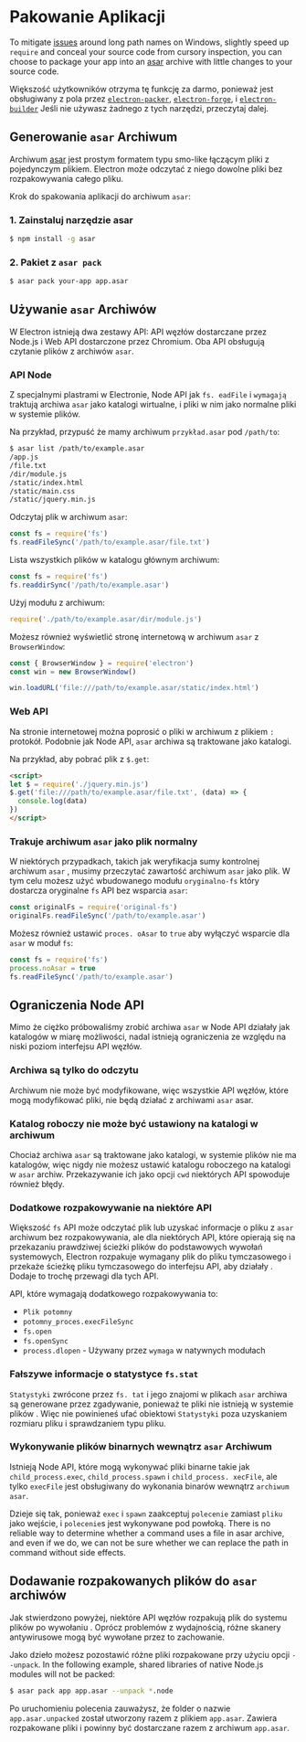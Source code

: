 # Pakowanie Aplikacji

To mitigate [issues](https://github.com/joyent/node/issues/6960) around long path names on Windows, slightly speed up `require` and conceal your source code from cursory inspection, you can choose to package your app into an [asar](https://github.com/electron/asar) archive with little changes to your source code.

Większość użytkowników otrzyma tę funkcję za darmo, ponieważ jest obsługiwany z pola przez [`electron-packer`](https://github.com/electron/electron-packager), [`electron-forge`](https://github.com/electron-userland/electron-forge), i [`electron-builder`](https://github.com/electron-userland/electron-builder) Jeśli nie używasz żadnego z tych narzędzi, przeczytaj dalej.

## Generowanie `asar` Archiwum

Archiwum [asar](https://github.com/electron/asar) jest prostym formatem typu smo-like łączącym pliki z pojedynczym plikiem. Electron może odczytać z niego dowolne pliki bez rozpakowywania całego pliku.

Krok do spakowania aplikacji do archiwum `asar`:

### 1. Zainstaluj narzędzie asar

```sh
$ npm install -g asar
```

### 2. Pakiet z `asar pack`

```sh
$ asar pack your-app app.asar
```

## Używanie `asar` Archiwów

W Electron istnieją dwa zestawy API: API węzłów dostarczane przez Node.js i Web API dostarczone przez Chromium. Oba API obsługują czytanie plików z archiwów `asar`.

### API Node

Z specjalnymi plastrami w Electronie, Node API jak `fs. eadFile` i `wymagają` traktują archiwa `asar` jako katalogi wirtualne, i pliki w nim jako normalne pliki w systemie plików.

Na przykład, przypuść że mamy archiwum `przykład.asar` pod `/path/to`:

```sh
$ asar list /path/to/example.asar
/app.js
/file.txt
/dir/module.js
/static/index.html
/static/main.css
/static/jquery.min.js
```

Odczytaj plik w archiwum `asar`:

```javascript
const fs = require('fs')
fs.readFileSync('/path/to/example.asar/file.txt')
```

Lista wszystkich plików w katalogu głównym archiwum:

```javascript
const fs = require('fs')
fs.readdirSync('/path/to/example.asar')
```

Użyj modułu z archiwum:

```javascript
require('./path/to/example.asar/dir/module.js')
```

Możesz również wyświetlić stronę internetową w archiwum `asar` z `BrowserWindow`:

```javascript
const { BrowserWindow } = require('electron')
const win = new BrowserWindow()

win.loadURL('file:///path/to/example.asar/static/index.html')
```

### Web API

Na stronie internetowej można poprosić o pliki w archiwum z plikiem `:` protokół. Podobnie jak Node API, `asar` archiwa są traktowane jako katalogi.

Na przykład, aby pobrać plik z `$.get`:

```html
<script>
let $ = require('./jquery.min.js')
$.get('file:///path/to/example.asar/file.txt', (data) => {
  console.log(data)
})
</script>
```

### Trakuje archiwum `asar` jako plik normalny

W niektórych przypadkach, takich jak weryfikacja sumy kontrolnej archiwum `asar` , musimy przeczytać zawartość archiwum `asar` jako plik. W tym celu możesz użyć wbudowanego modułu `oryginalno-fs` który dostarcza oryginalne `fs` API bez wsparcia `asar`:

```javascript
const originalFs = require('original-fs')
originalFs.readFileSync('/path/to/example.asar')
```

Możesz również ustawić `proces. oAsar` to `true` aby wyłączyć wsparcie dla `asar` w moduł `fs`:

```javascript
const fs = require('fs')
process.noAsar = true
fs.readFileSync('/path/to/example.asar')
```

## Ograniczenia Node API

Mimo że ciężko próbowaliśmy zrobić archiwa `asar` w Node API działały jak katalogów w miarę możliwości, nadal istnieją ograniczenia ze względu na niski poziom interfejsu API węzłów.

### Archiwa są tylko do odczytu

Archiwum nie może być modyfikowane, więc wszystkie API węzłów, które mogą modyfikować pliki, nie będą działać z archiwami `asar` asar.

### Katalog roboczy nie może być ustawiony na katalogi w archiwum

Chociaż archiwa `asar` są traktowane jako katalogi, w systemie plików nie ma katalogów, więc nigdy nie możesz ustawić katalogu roboczego na katalogi w `asar` archiw. Przekazywanie ich jako opcji `cwd` niektórych API spowoduje również błędy.

### Dodatkowe rozpakowywanie na niektóre API

Większość `fs` API może odczytać plik lub uzyskać informacje o pliku z `asar` archiwum bez rozpakowywania, ale dla niektórych API, które opierają się na przekazaniu prawdziwej ścieżki plików do podstawowych wywołań systemowych, Electron rozpakuje wymagany plik do pliku tymczasowego i przekaże ścieżkę pliku tymczasowego do interfejsu API, aby działały . Dodaje to trochę przewagi dla tych API.

API, które wymagają dodatkowego rozpakowywania to:

* `Plik potomny`
* `potomny_proces.execFileSync`
* `fs.open`
* `fs.openSync`
* `process.dlopen` - Używany przez `wymaga` w natywnych modułach

### Fałszywe informacje o statystyce `fs.stat`

`Statystyki` zwrócone przez `fs. tat` i jego znajomi w plikach `asar` archiwa są generowane przez zgadywanie, ponieważ te pliki nie istnieją w systemie plików . Więc nie powinieneś ufać obiektowi `Statystyki` poza uzyskaniem rozmiaru pliku i sprawdzaniem typu pliku.

### Wykonywanie plików binarnych wewnątrz `asar` Archiwum

Istnieją Node API, które mogą wykonywać pliki binarne takie jak `child_process.exec`, `child_process.spawn` i `child_process. xecFile`, ale tylko `execFile` jest obsługiwany do wykonania binarów wewnątrz `archiwum asar`.

Dzieje się tak, ponieważ `exec` i `spawn` zaakceptuj `polecenie` zamiast `pliku` jako wejście, i `polecenie`s jest wykonywane pod powłoką. There is no reliable way to determine whether a command uses a file in asar archive, and even if we do, we can not be sure whether we can replace the path in command without side effects.

## Dodawanie rozpakowanych plików do `asar` archiwów

Jak stwierdzono powyżej, niektóre API węzłów rozpakują plik do systemu plików po wywołaniu . Oprócz problemów z wydajnością, różne skanery antywirusowe mogą być wywołane przez to zachowanie.

Jako dzieło możesz pozostawić różne pliki rozpakowane przy użyciu opcji `--unpack`. In the following example, shared libraries of native Node.js modules will not be packed:

```sh
$ asar pack app app.asar --unpack *.node
```

Po uruchomieniu polecenia zauważysz, że folder o nazwie `app.asar.unpacked` został utworzony razem z plikiem `app.asar`. Zawiera rozpakowane pliki i powinny być dostarczane razem z archiwum `app.asar`.

